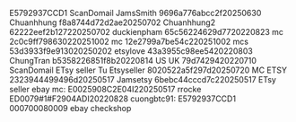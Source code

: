E5792937CCD1
ScanDomail
JamsSmith 9696a776abcc2f20250630
Chuanhhung f8a8744d72d2ae20250702
Chuanhhung2 62222eef2b127220250702
duckienpham 65c56224629d7720220823
mc 2c0c9ff798630220251002
mc 12e2799a7be54c220251002
mcs 53d3933f9e913020250202
etsylove 43a3955c98ee5420220803
ChungTran b5358226851f8b20220814
US UK 79d7429420220710
ScanDomail
ETsy seller
Tu Etsyseller 8020522a5f297d20250720
MC ETSY 2323944499496d20250517
Jamsetsy 6bebc44cccd7c220250517
ETsy seller
ebay
mc: E0025908C2E04I220250517
rrocke ED0079#1#F2904ADI20220828
cuongbtc91: E5792937CCD1 000700080009
ebay
checkshop



